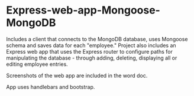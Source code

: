 # Express-web-app-Mongoose-MongoDB
Includes a client that connects to the MongoDB database, uses Mongoose schema and saves data for each "employee." Project also includes an Express web app that uses the Express router to configure paths for manipulating the database - through adding, deleting, displaying all or editing employee entries.

Screenshots of the web app are included in the word doc. 

App uses handlebars and bootstrap.
